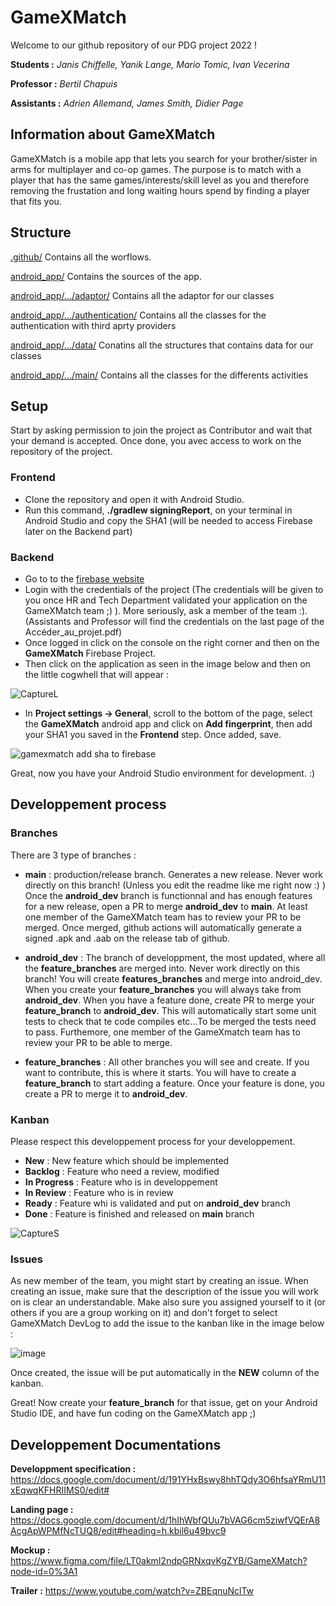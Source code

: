 # GameXMatch

Welcome to our github repository of our PDG project 2022 !

**Students :** *Janis Chiffelle, Yanik Lange, Mario Tomic, Ivan Vecerina*

**Professor :** *Bertil Chapuis*

**Assistants :** *Adrien Allemand, James Smith, Didier Page*


## Information about GameXMatch

GameXMatch is a mobile app that lets you search for your brother/sister in arms for multiplayer and co-op games.
The purpose is to match with a player that has the same games/interests/skill level as you and therefore removing the frustation and long waiting hours spend by finding a player that fits you.

## Structure

[.github/](.github) Contains all the worflows.

[android_app/](android_app) Contains the sources of the app.

[android_app/.../adaptor/](android_app/app/src/main/java/ch/gamesxmatch/adaptor) Contains all the adaptor for our classes

[android_app/.../authentication/](android_app/app/src/main/java/ch/gamesxmatch/authentication) Contains all the classes for the authentication with third aprty providers

[android_app/.../data/](android_app/app/src/main/java/ch/gamesxmatch/data) Conatins all the structures that contains data for our classes

[android_app/.../main/](android_app/app/src/main/java/ch/gamesxmatch/main) Contains all the classes for the differents activities

## Setup

Start by asking permission to join the project as Contributor and wait that your demand is accepted. Once done, you avec access to work on the repository of the project.

### Frontend
- Clone the repository and open it with Android Studio.
- Run this command, **./gradlew signingReport**, on your terminal in Android Studio and copy the SHA1 (will be needed to access Firebase later on the Backend part)

### Backend
- Go to to the [firebase website](https://firebase.google.com)
- Login with the credentials of the project (The credentials will be given to you once HR and Tech Department validated your application on the GameXMatch team ;) ). More seriously, ask a member of the team :).(Assistants and Professor will find the credentials on the last page of the Accéder_au_projet.pdf)
- Once logged in click on the console on the right corner and then on the **GameXMatch** Firebase Project.
- Then click on the application as seen in the image below and then on the little cogwhell that will appear : 

![CaptureL](https://user-images.githubusercontent.com/48253621/189080851-306d5c7d-acb6-47f6-b241-2e884b948ef1.PNG)

- In **Project settings -> General**, scroll to the bottom of the page, select the **GameXMatch** android app and click on **Add fingerprint**, then add your SHA1 you saved in the **Frontend** step. Once added, save.

![gamexmatch add sha to firebase](https://user-images.githubusercontent.com/45587342/189119461-6e6215ee-6a72-4c19-833a-ecbcd4853573.png)

Great, now you have your Android Studio environment for development. :)

## Developpement process

### Branches
There are 3 type of branches :


- **main** : production/release branch. Generates a new release. Never work directly on this branch! (Unless you edit the readme like me right now :) )
Once the **android_dev** branch is functionnal and has enough features for a new release, open a PR to merge **android_dev** to **main**. At least one member of the GameXMatch team has to review your PR to be merged. Once merged, github actions will automatically generate a signed .apk and .aab on the release tab of github.

- **android_dev** : The branch of developpment, the most updated, where all the **feature_branches** are merged into. Never work directly on this branch! You will create **features_branches** and merge into android_dev. When you create your **feature_branches** you will always take from **android_dev**. When you have a feature done, create PR to merge your **feature_branch** to **android_dev**. This will automatically start some unit tests to check that te code compiles etc...To be merged the tests need to pass. Furthemore, one member of the GameXmatch team has to review your PR to be able to merge.

- **feature_branches** : All other branches you will see and create. If you want to contribute, this is where it starts. You will have to create a **feature_branch** to start adding a feature. Once your feature is done, you create a PR to merge it to **android_dev**.

### Kanban
Please respect this developpement process for your developpement.

- **New** : New feature which should be implemented
- **Backlog** : Feature who need a review, modified
- **In Progress** : Feature who is in developpement
- **In Review** : Feature who is in review
- **Ready** : Feature whi is validated and put on **android_dev** branch
- **Done** : Feature is finished and released on **main** branch

![CaptureS](https://user-images.githubusercontent.com/48253621/189082332-081948ae-4e89-43be-9e77-6778cf90937f.PNG)

### Issues
As new member of the team, you might start by creating an issue. When creating an issue, make sure that the description of the issue you will work on is clear an understandable. Make also sure you assigned yourself to it (or others if you are a group working on it) and don't forget to select GameXMatch DevLog to add the issue to the kanban like in the image below :

![image](https://user-images.githubusercontent.com/45587342/189128245-a4d069d3-8cea-447e-8885-e2e2072bafdb.png)

Once created, the issue will be put automatically in the **NEW** column of the kanban.

Great! Now create your **feature_branch** for that issue, get on your Android Studio IDE, and have fun coding on the GameXMatch app ;)

## Developpement Documentations

**Developpment specification :** https://docs.google.com/document/d/191YHxBswy8hhTQdy3O6hfsaYRmU11xEqwqKFHRIIMS0/edit#

**Landing page :** https://docs.google.com/document/d/1hIhWbfQUu7bVAG6cm5ziwfVQErA8AcgApWPMfNcTUQ8/edit#heading=h.kbil6u49bvc9

**Mockup :** https://www.figma.com/file/LT0akmI2ndpGRNxqvKgZYB/GameXMatch?node-id=0%3A1

**Trailer :** https://www.youtube.com/watch?v=ZBEqnuNclTw
